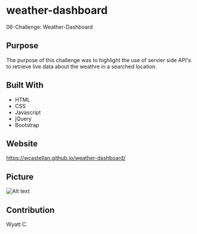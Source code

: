 # weather-dashboard
06-Challenge: Weather-Dashboard

## Purpose
The purpose of this challenge was to highlight the use of servier
side API's to retrieve live data about the weathre in a searched
location.

## Built With
* HTML
* CSS
* Javascript
* jQuery
* Bootstrap

## Website
https://wcastellan.github.io/weather-dashboard/

## Picture
![Alt text]()

## Contribution
Wyatt C.